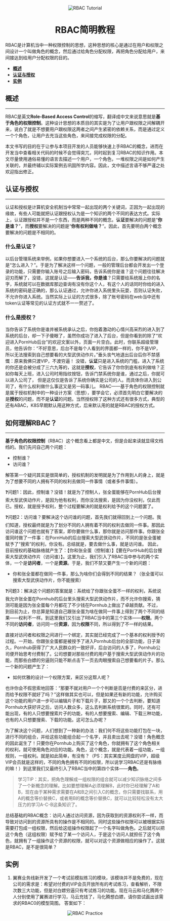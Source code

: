<div align="center">
  <img 
  src="https://gitlab.ekwing.com/gz-server/fe-devops/uploads/3bd2814fd1aa82d794160c9a36b4febe/image.png" alt="RBAC Tutorial"/>
  <h1 align="center">
  RBAC简明教程
  </h1>
</div>


RBAC是计算机当中一种权限控制的思想，这种思想的核心是通过在用户和权限之间设计一个叫做角色的概念，然后通过给角色分配权限，再把角色分配给用户，来间接达到给用户分配权限的目的。

- **[概述](#概述)**
- **[认证与授权](#认证与授权)**
- **[实例](#实例)**

## 概述
---
RBAC是英文**Role-Based Access Control**的缩写，翻译成中文来说意思就是**基于角色的权限控制**。这种设计思想的本质目的其实是为了让用户跟权限之间解耦开来，说白了就是不想要用户跟权限这两者之间产生紧密的依赖关系，而是通过定义一个个角色，让用户去充当这些角色，来间接完成权限的分配。


本文书写的目的在于让参与本项目开发的人员能够快速上手RBAC的概念，进而在开发当中查看相关代码的时候不会觉得突兀，同时起到复习RBAC的知识作用。本文尽量使用通俗易懂的语言去描述一个用户，一个角色，一堆权限之间是如何产生关联的，并最终辅以实际案例去巩固所学内容。因此，文中描述言语不够严谨之处欢迎指出修正。


## 认证与授权
---
认证和授权是计算机安全机制当中常常一起出现的两个关键词，正因为一起出现的缘故，有些人可能就把认证跟授权认为是一个知识的两个不同的表达方式。实际上，认证跟授权并不是一个东西，而是两种不同的概念。**认证**要解决的问题是“**你是谁？**”，而**授权**要解决的问题是“**你有权利做啥？**”。因此，首先要明白两个概念要解决的问题是不相同的。
### 什么是认证？
以后台管理系统来举例，如果你想要进入一个系统的后台，那么你要解决的问题就是“怎么进入？”。于是为了解决这样一个问题，一般的管理后台都会开发出一个登录的功能，只需要你输入账号之后输入密码，告诉系统你是谁？这个问题往往解决迎刃而解了，没错，这就是认证——**告诉我，你是谁**？只需要给系统报上你的名字，系统就可以在数据库那边查询有没有你这个人，有这个人的话同时你给的进入系统的密码是正确的，那么认证通过，允许你进入系统里头玩耍，否则认证失败，不允许你进入系统。当然实际上认证的方式很多，除了账号密码在web当中还有token认证等常见的认证方式就不一一赘述了。

### 什么是授权？
当你告诉了系统你是谁并被系统承认之后，你抱着激动的心情兴高采烈的进入到了系统的后台，却一下子傻眼了，虽然你成功了进入了后台，但是你看到的除了“欢迎进入PornHub后台”的欢迎文案以外，页面一片空白。此时，你联系超级管理员，他告诉你：“不好意思，后台不是每个人看到的界面都一样的，你不是VIP，所以无法搜索到自己想要看的大型武侠动作片。”垂头丧气地退出后台后你不禁感慨：原来我佛只渡VIP，不渡穷逼！
没错，**认证**只是进入系统的门槛，进入了系统的你还是会被分成了三六九等的，这就是**授权**，它告诉了你你到底有权利做啥？正如你每天上班，进入公司时用指纹按钮，告诉门禁系统你是谁，通过之后，你就可以进入公司了， 但是这仅仅是告诉了系统你确实是公司的人。而具体你进入到公司了，有什么权利做什么事这又是另一码事儿。
RBAC——基于角色的权限控制就是属于授权机制中的一种设计方案（思想），要学会它，必须首先明白它要解决的是**授权**的问题，而不是**认证**的问题。当然授权除了这种方式还有很多方式，典型的还有ABAC，K8S早期默认用这种方式，后来默认用的就是RBAC的授权方式。


## 如何理解RBAC？
---

**基于角色的权限控制**（RBAC）这个概念看上都是中文，但是合起来读就显得文绉绉的。我们先问自己两个问题：

- 控制谁？
- 访问谁？

解答第一个疑问其实是很简单的，授权机制的发明就是为了作用到人的身上，就是为了想要不同的人拥有不同的权利去做同一件事情（或者多件事情）。

❓问题1：因此，控制谁？没错！就是为了控制人，张全蛋能够在PornHub后台搜索大型武侠动作片，是因为他有权利，而你没法搜索，是因为你没权利，仅此而已。授权，就是授予权利，整个过程要解决的就是权利给予的这个问题罢了。

❓问题2：访问谁？要解决这个访问谁的问题，首先我们就得回到上一个问题。我们知道，授权最终就是为了划分不同的人拥有着不同的权利去做同一件事。那因此访问谁这个问题也就有了答案，即你要做什么事，那你就是访问那件事。你跟张全蛋同时做了一件事：在PornHub的后台搜索大型武侠动作片，不同的是张全蛋被赋予了“搜索”的权利，你没有。总结就是，要去做什么事，就是访问谁。
因此，目前授权的基础脉络就产生了：【你和张全蛋（控制谁）】【要在PortHub的后台搜索大型武侠动作片（访问谁）】。这里为止，我们引入了RBAC当中参与的两个实体，一个是**访问者**，一个是**资源**。于是，我们不禁又要产生一个新的问题：

- 你和张全蛋都在做同一件事，那么为啥你们会得到不同的结果？（张全蛋可以搜索大型武侠动作片，你不能搜索）

❓问题3：解决这个问题的答案就是：系统给了你跟张全蛋不一样的权利，系统说我允许张全蛋在Pornhub的后台里头搜索大型武侠动作片，而不允许你搜索，猜测可能是因为张全蛋每个月都花了不少钱在Pornhub上做出了卓越贡献。不过，到目前为止，你总算是知道自己跟张全蛋为啥在做同一件事上得到了两个不同的结果——权利不一样。到这里我们又引出了RBAC当中的第三个实体——**权限**。两个不同的**访问者**，访问同一份**资源**，因为**权限**不同，所以得到了不一样的结果。

直接对访问者和权限之间进行一个绑定，其实就已经完成了一个基本的权利授予的过程。一开始，你跟张全蛋都是被授予了进入Pornhub后台的全部功能，日子渐久，Pornhub获得了广大人民群众的一致好评，后台访问的人多了，Pornhub公司便开始思考付费制了。公司想要对那些付费的用户基于搜索大型武侠动作片的功能，而那些白嫖的穷逼则只能不断点击下一页去肉眼搜索自己想要看的片子。那么一个新的问题产生了：

- 如何优雅的设计一个权限方案，来区分这帮人呢？

也许你会不假思索地回答：“那要不就对用户一个个判断是否是付费的来区分，进而给予权限不就好了吗？”这样做其实也可以，但是如果还有新的功能，允许购买这个功能的用户进一步可以编辑片子和下载片子，那又的一个个去判断，要知道Pornhub大获好评之后，访问人数众多，这么去判断系统很累的。同时，还有可能出现，有的人只想要搜索片子的功能，有的人想要搜索、编辑、下载三种功能，也有的人只想要搜索、下载的功能。这可怎么办呢？

为了解决这个问题，人们想到了一种新的办法：我们何不将这些功能打包在一块，进行不同的组合，并给这些功能组合起一个名字，并且卖出去呢？没错！角色概念的因此诞生了！只要你在Pornhub上购买了这个角色，你就拥有了这个角色相关的权利，就可使用角色对应的功能。角色，这个概念，就是代表着一组功能，一组规则，一组权利。就是如此简单，有没有？（PS：其实某度云网盘的VIP，超级VIP会员就是这样的，不同的角色拥有不同的权限，所以说学习RBAC还是有脉络的嘛！）到这里我们又最终引入了RBAC当中的第四个实体——**角色**。

> 学习TIP：其实，把角色理解成一组权限的组合就可以减少知识脉络之间多了一个新概念的理解。比如要想理解A必须理解B，此时你已经理解了A和B，现在由于某种需求需要在A和B之间引入C的概念，你只需要找联系，用A的概念等价替换C，或者用B的概念等价替换C，就可以比较轻松没有太大压力的学习A-C-B这条知识了。

总结基础的RBAC概念：访问人通过访问资源，因为获取到的资源权利不一样，而导致对访问到的资源所具有的操作是不相同的。同时这些操作权限可以被根据实际需要打包成一组权限，然后给这组操作权限起了一个名字叫做角色。之后就可以把这个角色（这组权限）赋予给了某一个访问人，于是这个访问人就担任了这个角色，就拥有了一组操作这个资源的权限，就可以对这个资源做相应的操作了。这就是RBAC，是不是很简单？

## 实例
1. 翼赛业务线新开发了一个考试前模拟练习的模块，该模块并不是免费的，现在公司的需求是：希望对付费的VIP会员开放所有的考试练习，查看解析，不限次数三大功能，但是对白嫖穷逼只有考试练习的功能。现在马云和马化腾两个人分别使用了翼赛进行学习，马云充钱了，马化腾想白嫖，请你尝试画出该需求的RBAC0的模型简图。
   答案如下：
<div align="center">
  <img 
  src="https://gitlab.ekwing.com/gz-server/fe-devops/uploads/150cec1c34edfefe32bdc8a1762c6452/image.png" alt="RBAC Practice"/>
</div>
